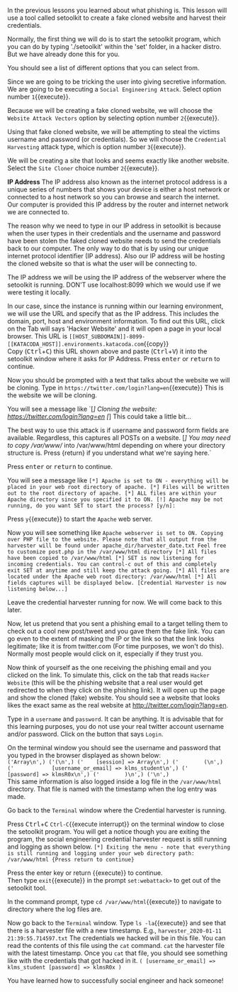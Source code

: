 In the previous lessons you learned about what phishing is. This lesson will use a tool called setoolkit to create a fake cloned website and harvest their credentials.  

Normally, the first thing we will do is to start the setoolkit program, which you can do  by typing './setoolkit' within the 'set' folder, in a hacker distro. But we have already done this for you.  

You should see a list of different options that you can select from.  

Since we are going to be tricking the user into giving secretive information. We are going to be executing a `Social Engineering Attack`. Select option number `1`{{execute}}.  

Because we will be creating a fake cloned website, we will choose the `Website Attack Vectors` option by selecting option number  `2`{{execute}}.    

Using that fake cloned website, we will be attempting to steal the victims username and password (or credentials). So we will choose the `Credential Harvesting` attack type, which is option number `3`{{execute}}.  

We will be creating a site that looks and seems exactly like another website. Select the `Site Cloner` choice number `2`{{execute}}.  

__IP Address__
The IP address also known as the internet protocol address is a unique series of numbers that shows your device is either a host network or connected to a host network so you can browse and search the internet. Our computer is provided this IP address by the router and internet network we are connected to.  

The reason why we need to type in our IP address in setoolkit is because when the user types in their credentials and the username and password have been stolen the faked cloned website needs to send the credentials back to our computer. The only way to do that is by using our unique internet protocol identifier (IP address). Also our IP address will be hosting the cloned website so that is what the user will be connecting to.  

The IP address we will be using the IP address of the webserver where the setoolkit is running. DON'T use localhost:8099 which we would use if we were testing it locally.  

In our case, since the instance is running within our learning environment, we will use the URL and specify that as the IP address. This includes the domain, port, host and environment information. To find out this URL, click on the Tab will says 'Hacker Website' and it will open a page in your local browser. This URL is `[[HOST_SUBDOMAIN]]-8099-[[KATACODA_HOST]].environments.katacoda.com`{{copy}}  
Copy (<kbd>Ctrl</kbd>+<kbd>C</kbd>) this URL shown above and paste (<kbd>Ctrl</kbd>+<kbd>V</kbd>) it into the setoolkit window where it asks for IP Address.
Press <kbd>enter</kbd> or <kbd>return</kbd> to continue.  

Now you should be prompted with a text that talks about the website we will be cloning. Type in `https://twitter.com/login?lang=en`{{execute}} This is the website we will be cloning.  

You will see a message like `[*] Cloning the website: https://twitter.com/login?lang=en
[*] This could take a little bit...

The best way to use this attack is if username and password form fields are available. Regardless, this captures all POSTs on a website.
[*] You may need to copy /var/www/* into /var/www/html depending on where your directory structure is.
Press {return} if you understand what we're saying here.`  

Press <kbd>enter</kbd> or <kbd>return</kbd> to continue.  

You will see a message like `[*] Apache is set to ON - everything will be placed in your web root directory of apache.
[*] Files will be written out to the root directory of apache.
[*] ALL files are within your Apache directory since you specified it to ON.
[!] Apache may be not running, do you want SET to start the process? [y/n]:`  

Press `y`{{execute}} to start the `Apache` web server.  

Now you will see something like `Apache webserver is set to ON. Copying over PHP file to the website.
Please note that all output from the harvester will be found under apache_dir/harvester_date.txt
Feel free to customize post.php in the /var/www/html directory
[*] All files have been copied to /var/www/html
[*] SET is now listening for incoming credentials. You can control-c out of this and completely exit SET at anytime and still keep the attack going.
[*] All files are located under the Apache web root directory: /var/www/html
[*] All fields captures will be displayed below.
[Credential Harvester is now listening below...]`  

Leave the credential harvester running for now. We will come back to this later.  

Now, let us pretend that you sent a phishing email to a target telling them to check out a cool new post/tweet and you gave them the fake link. You can go even to the extent of masking the IP or the link so that the link looks legitimate; like it is from twitter.com (For time purposes, we won't do this). Normally most people would click on it, especially if they trust you.  

Now think of yourself as the one receiving the phishing email and you clicked on the link. To simulate this, click on the tab that reads `Hacker Website` (this will be the phishing website that a real user would get redirected to when they click on the phishing link). It will open up the page and show the cloned (fake) website. You should see a website that looks likes the exact same as the real website at http://twitter.com/login?lang=en.  

Type in a `username` and `password`. It can be anything. It is advisable that for this learning purposes, you do not use your real twitter account username and/or password. Click on the button that says `Login`.  

On the terminal window you should see the username and password that you typed in the browser displayed as shown below:  
`('Array\n',)
('(\n',)
('    [session] => Array\n',)
('        (\n',)
('            [username_or_email] => klms_student\n',)
('            [password] => klmsR0x\n',)
('        )\n',)
('\n',)
`  
This same information is also logged inside a log file in the `/var/www/html` directory. That file is named with the timestamp when the log entry was made.  

Go back to the `Terminal` window where the Credential harvester is running.  

Press <kbd>Ctrl</kbd>+<kbd>C</kbd> `Ctrl-C`{{execute interrupt}} on the terminal window to close the setoolkit program. You will get a notice though you are exiting the program, the social engineering credential harvester request is still running and logging as shown below. `[*] Exiting the menu - note that everything is still running and logging under your web directory path: /var/www/html
{Press return to continue}`  

Press the enter key or return {{execute}} to continue.  
Then type `exit`{{execute}} in the prompt `set:webattack>` to get out of the setoolkit tool.  

In the command prompt, type `cd /var/www/html`{{execute}} to navigate to directory where the log files are.  

Now go back to the `Terminal` window. Type `ls -la`{{execute}} and see that there is a harvester file with a new timestamp. E.g., `harvester_2020-01-11 21:39:55.714597.txt` The credentials we hacked will be in this file. You can read the contents of this file using the `cat` command. `cat` the harvester file with the latest timestamp. Once you `cat` that file, you should see something like with the credentials that got hacked in it.
`(
    [username_or_email] => klms_student
    [password] => klmsR0x
)`  

You have learned how to successfully social engineer and hack someone!  
